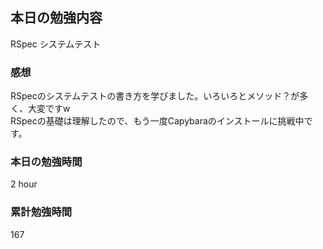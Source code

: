 ## 本日の勉強内容

RSpec システムテスト

### 感想

RSpecのシステムテストの書き方を学びました。いろいろとメソッド？が多く、大変ですw  
RSpecの基礎は理解したので、もう一度Capybaraのインストールに挑戦中です。  

### 本日の勉強時間

2 hour

### 累計勉強時間

167
